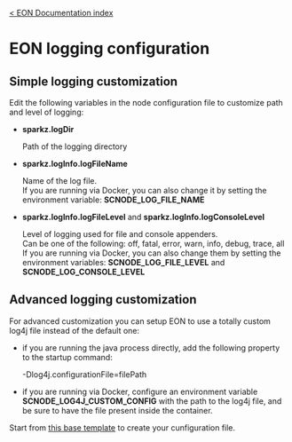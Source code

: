 [&lt; EON Documentation index](/doc/index.md) 
# EON logging configuration

## Simple logging customization

Edit the following variables in the node configuration file to customize path and level of logging:

- **sparkz.logDir**

  Path of the logging directory

- **sparkz.logInfo.logFileName**

  Name of the log file.  
  If you are running via Docker, you can also change it by setting the  environment variable: **SCNODE_LOG_FILE_NAME**

- **sparkz.logInfo.logFileLevel** and **sparkz.logInfo.logConsoleLevel**

  Level of logging used for file and console appenders.   
  Can be one of the following: off, fatal, error, warn, info, debug, trace, all  
  If you are running via Docker, you can also change them by setting the  environment variables: **SCNODE_LOG_FILE_LEVEL** and **SCNODE_LOG_CONSOLE_LEVEL**


## Advanced logging customization

For advanced customization you can setup EON to use a totally custom log4j file instead of the default one:

- if you are running the java process  directly, add the following property to the startup command:

  -Dlog4j.configurationFile=filePath

- if you are running via Docker, configure an environment variable **SCNODE_LOG4J_CUSTOM_CONFIG** with the path to the log4j file, and be sure to have the file present inside the container.

Start from [this base template](https://github.com/HorizenOfficial/Sidechains-SDK/blob/master/sdk/src/main/resources/log4j2.xml) to create your cunfiguration file.